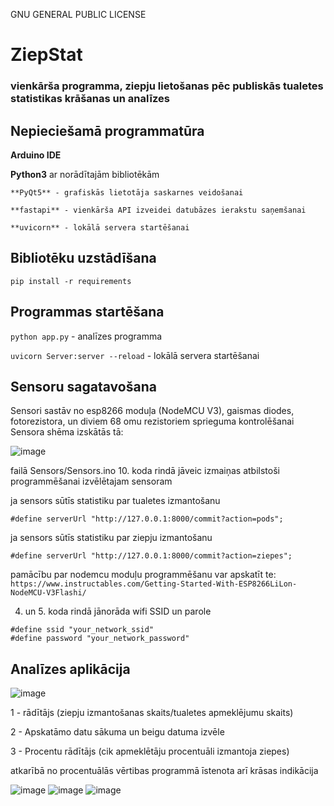 GNU GENERAL PUBLIC LICENSE

# ZiepStat
 
### vienkārša programma, ziepju lietošanas pēc publiskās tualetes statistikas krāšanas un analīzes

## Nepieciešamā programmatūra
**Arduino IDE**

**Python3** ar norādītajām bibliotēkām

    **PyQt5** - grafiskās lietotāja saskarnes veidošanai
    
    **fastapi** - vienkārša API izveidei datubāzes ierakstu saņemšanai
    
    **uvicorn** - lokālā servera startēšanai

## Bibliotēku uzstādīšana
```pip install -r requirements```

## Programmas startēšana
```python app.py``` - analīzes programma

```uvicorn Server:server --reload``` - lokālā servera startēšanai

## Sensoru sagatavošana
Sensori sastāv no esp8266 moduļa (NodeMCU V3), gaismas diodes, fotorezistora, un diviem 68 omu rezistoriem sprieguma kontrolēšanai
Sensora shēma izskātās tā:

![image](https://github.com/Hlebusek/ZiepStat/assets/69074631/e52b36d6-bf67-4b16-a3ff-0b91e53db7dc)


failā Sensors/Sensors.ino 10. koda rindā jāveic izmaiņas atbilstoši programmēšanai izvēlētajam sensoram

ja sensors sūtīs statistiku par tualetes izmantošanu
```
#define serverUrl "http://127.0.0.1:8000/commit?action=pods";
``` 

ja sensors sūtīs statistiku par ziepju izmantošanu
```
#define serverUrl "http://127.0.0.1:8000/commit?action=ziepes";
```
pamācību par nodemcu moduļu programmēšanu var apskatīt te:
```https://www.instructables.com/Getting-Started-With-ESP8266LiLon-NodeMCU-V3Flashi/```

4. un 5. koda rindā jānorāda wifi SSID un parole
```
#define ssid "your_network_ssid"
#define password "your_network_password"
```

## Analīzes aplikācija

![image](https://github.com/Hlebusek/ZiepStat/assets/69074631/ab8e0355-0942-4709-b1ba-69ddef279426)

1 - rādītājs (ziepju izmantošanas skaits/tualetes apmeklējumu skaits)

2 - Apskatāmo datu sākuma un beigu datuma izvēle

3 - Procentu rādītājs (cik apmeklētāju procentuāli izmantoja ziepes)

atkarībā no procentuālās vērtibas programmā īstenota arī krāsas indikācija

![image](https://github.com/Hlebusek/ZiepStat/assets/69074631/d352094a-8095-4012-ad3e-61bfaed2c90c)
![image](https://github.com/Hlebusek/ZiepStat/assets/69074631/0c2584a8-e790-42e8-a4c2-c78b63dea33e)
![image](https://github.com/Hlebusek/ZiepStat/assets/69074631/c5256cb6-d5dd-478e-a98a-476b5b2ffd79)



